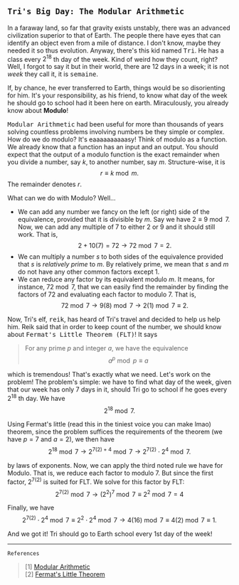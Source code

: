 `Tri's Big Day: The Modular Arithmetic`
---
In a faraway land, so far that gravity exists unstably, there was an advanced civilization superior to that of Earth. The people there have eyes that can identify an object even from a mile of distance. I don't know, maybe they needed it so thus evolution. Anyway, there's this kid named <kbd>Tri</kbd>. He has a class every $2^{18}$ th day of the week. Kind of weird how they count, right? Well, I forgot to say it but in their world, there are 12 days in a week; it is not <i>week</i> they call it, it is <kbd>semaine</kbd>. 

If, by chance, he ever transferred to Earth, things would be so disorienting for him. It's your responsibility, as his friend, to know what day of the week he should go to school had it been here on earth. Miraculously, you already know about <b>Modulo</b>!

<kbd>Modular Arithmetic</kbd> had been useful for more than thousands of years solving countless problems involving numbers be they simple or complex. How do we do modulo? It's eaaaaaaaaaasy! Think of modulo as a function. We already know that a function has an input and an output. You should expect that the output of a modulo function is the exact remainder when you divide a number, say $k$, to another number, say $m$. Structure-wise, it is $$r \equiv k\bmod m.$$ The remainder denotes $r$. 

What can we do with Modulo? Well...
* We can add any number we fancy on the left (or right) side of the equivalence, provided that it is divisible by $m$. Say we have $2 \equiv 9 \bmod 7$. Now, we can add any multiple of 7 to either $2$ or $9$ and it should still work. That is,
  $$2 + 10(7) = 72 \longrightarrow 72 \bmod 7 = 2.$$
* We can multiply a number $s$ to both sides of the equivalence provided that $s$ is <i>relatively prime</i> to $m$. By relatively prime, we mean that $s$ and $m$ do not have any other common factors except $1$.
* We can reduce any factor by its equivalent modulo $m$. It means, for instance, $72 \bmod 7$, that we can easily find the remainder by finding the factors of $72$ and evaluating each factor to modulo $7$. That is,
  $$72 \bmod 7 \longrightarrow 9(8) \bmod 7 \longrightarrow 2(1) \bmod 7 \equiv 2.$$

Now, Tri's elf, <kbd>reik</kbd>, has heard of Tri's travel and decided to help us help him. Reik said that in order to keep count of the number, we should know about <kbd>Fermat's Little Theorem (FLT)</kbd>! It says

> For any prime $p$ and integer $a$, we have the equivalence $$a^p \bmod p \equiv a$$

which is tremendous! That's exactly what we need. Let's work on the problem! The problem's simple: we have to find what day of the week, given that our week has only $7$ days in it, should Tri go to school if he goes every $2^{18}$ th day. We have
$$2^{18} \bmod 7.$$

Using Fermat's little (read this in the tiniest voice you can make lmao) theorem, since the problem suffices the requirements of the theorem (we have $p = 7$ and $a = 2$), we then have
$$2^{18} \bmod 7\longrightarrow 2^{7(2)+4}\bmod 7 \longrightarrow 2^{7(2)}\cdot 2^4\bmod 7.$$

by laws of exponents. Now, we can apply the third noted rule we have for Modulo. That is, we reduce each factor to modulo $7$. But since the first factor, $2^{7(2)}$ is suited for FLT. We solve for this factor by FLT:
$$2^{7(2)} \bmod 7 \longrightarrow (2^2)^7 \bmod 7 \equiv 2^2 \bmod 7 = 4$$ 

Finally, we have
$$2^{7(2)}\cdot 2^4\bmod 7\equiv 2^2\cdot 2^4\bmod 7 \longrightarrow 4(16)\bmod 7 \equiv 4(2) \bmod 7 \equiv 1.$$

And we got it! Tri should go to Earth school every 1st day of the week!

--- 
`References`
> [1] [Modular Arithmetic](https://crypto.stanford.edu/pbc/notes/numbertheory/arith.html) <br>
> [2] [Fermat's Little Theorem](https://brilliant.org/wiki/fermats-little-theorem/)
